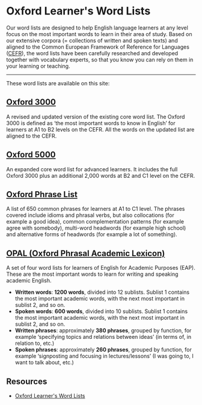 # Oxford Learner's Word Lists

Our word lists are designed to help English language learners at any level focus on the most important words to learn in their area of study. Based on our extensive corpora (= collections of written and spoken texts) and aligned to the Common European Framework of Reference for Languages ([CEFR](https://www.oxfordlearnersdictionaries.com/about/wordlists/cefr)), the word lists have been carefully researched and developed together with vocabulary experts, so that you know you can rely on them in your learning or teaching.

---

These word lists are available on this site:

## [Oxford 3000](./the-oxford-3000/)
A revised and updated version of the existing core word list. The Oxford 3000 is defined as ‘the most important words to know in English’ for learners at A1 to B2 levels on the CEFR. All the words on the updated list are aligned to the CEFR.

## [Oxford 5000](./the-oxford-5000/)
An expanded core word list for advanced learners. It includes the full Oxford 3000 plus an additional 2,000 words at B2 and C1 level on the CEFR.

## [Oxford Phrase List](./oxford-phrase-list/)
A list of 650 common phrases for learners at A1 to C1 level. The phrases covered include idioms and phrasal verbs, but also collocations (for example a good idea), common complementation patterns (for example agree with somebody), multi-word headwords (for example high school) and alternative forms of headwords (for example a lot of something).

## [OPAL (Oxford Phrasal Academic Lexicon)](./opal/)
A set of four word lists for learners of English for Academic Purposes (EAP). These are the most important words to learn for writing and speaking academic English.

- **Written words**: **1200 words**, divided into 12 sublists. Sublist 1 contains the most important academic words, with the next most important in sublist 2, and so on.
- **Spoken words**: **600 words**, divided into 10 sublists. Sublist 1 contains the most important academic words, with the next most important in sublist 2, and so on.
- **Written phrases**: approximately **380 phrases**, grouped by function, for example ‘specifying topics and relations between ideas’ (in terms of, in relation to, etc.)
- **Spoken phrases**: approximately **260 phrases**, grouped by function, for example ‘signposting and focusing in lectures/lessons’ (I was going to, I want to talk about, etc.)

## Resources
- [Oxford Learner's Word Lists](https://www.oxfordlearnersdictionaries.com/about/wordlists/)